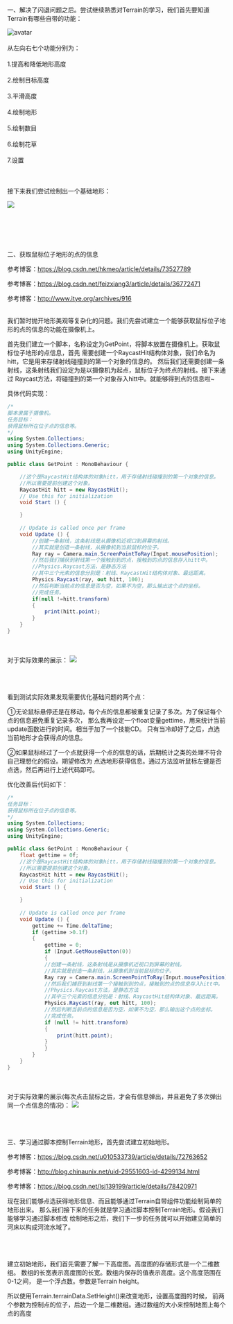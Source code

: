 </br>
</br>
一、解决了闪退问题之后。尝试继续熟悉对Terrain的学习，我们首先要知道Terrain有哪些自带的功能：

![avatar](https://i.loli.net/2018/05/31/5b0f81307273c.png)
</br>
</br>
从左向右七个功能分别为：</br></br>
1.提高和降低地形高度</br></br>2.绘制目标高度</br></br>3.平滑高度</br></br>4.绘制地形</br></br>5.绘制数目</br></br>6.绘制花草</br></br>7.设置
</br></br>
</br></br>
接下来我们尝试绘制出一个基础地形：

![](https://i.loli.net/2018/05/31/5b0f83c012893.png)

</br></br>
</br></br>

二、获取鼠标位子地形的点的信息

参考博客：https://blog.csdn.net/hkmeo/article/details/73527789

参考博客：https://blog.csdn.net/feizxiang3/article/details/36772471

参考博客：http://www.itye.org/archives/916
</br></br>

我们暂时抛开地形美观等复杂化的问题。我们先尝试建立一个能够获取鼠标位子地形的点的信息的功能在摄像机上。

首先我们建立一个脚本，名称设定为GetPoint，将脚本放置在摄像机上。获取鼠标位子地形的点信息，首先
需要创建一个RaycastHit结构体对象，我们命名为hitt，它是用来存储射线碰撞到的第一个对象的信息的。
然后我们还需要创建一条射线，这条射线我们设定为是以摄像机为起点，鼠标位子为终点的射线。接下来通过
Raycast方法，将碰撞到的第一个对象存入hitt中。就能够得到点的信息啦~

具体代码实现：

```c#
/*
脚本隶属于摄像机。
任务目标：
获得鼠标所在位子点的信息等。
*/
using System.Collections;
using System.Collections.Generic;
using UnityEngine;

public class GetPoint : MonoBehaviour {

    //这个是RaycastHit结构体的对象hitt，用于存储射线碰撞到的第一个对象的信息。
    //所以需要提前创建这个对象。
    RaycastHit hitt = new RaycastHit();
	// Use this for initialization
	void Start () {

	}
	
	// Update is called once per frame
	void Update () {
	  	//创建一条射线，这条射线是从摄像机近视口到屏幕的射线。
		//其实就是创造一条射线，从摄像机到当前鼠标的位子。
		Ray ray = Camera.main.ScreenPointToRay(Input.mousePosition);
		//然后我们捕获到射线第一个接触到到的点，接触到的点的信息存入hitt中。
		//Physics.Raycast方法，是静态方法
		//其中三个元素的信息分别是：射线、RaycastHit结构体对象、最远距离。
		Physics.Raycast(ray, out hitt, 100);
		//然后判断当前点的信息是否为空，如果不为空，那么输出这个点的坐标。
		//完成任务。
		if(null !=hitt.transform)
		{
		    print(hitt.point);
		}
	}
}

```
</br></br>
对于实际效果的展示：
![](https://i.loli.net/2018/05/31/5b0f8e340e1fc.png)
</br></br></br></br>

看到测试实际效果发现需要优化基础问题的两个点：

①无论鼠标悬停还是在移动，每个点的信息都被重复记录了多次。为了保证每个点的信息避免重复记录多次，
那么我再设定一个float变量gettime，用来统计当前update函数进行的时间。相当于加了一个技能CD。
只有当冷却好了之后，点选当前地形才会获得点的信息。

②如果鼠标经过了一个点就获得一个点的信息的话，后期统计之类的处理不符合自己理想化的假设。期望修改为
点选地形获得信息。通过方法监听鼠标左键是否点选，然后再进行上述代码即可。

优化改善后代码如下：

```c#
/*
任务目标：
获得鼠标所在位子点的信息等。
*/
using System.Collections;
using System.Collections.Generic;
using UnityEngine;

public class GetPoint : MonoBehaviour {
    float gettime = 0f;
    //这个是RaycastHit结构体的对象hitt，用于存储射线碰撞到的第一个对象的信息。
    //所以需要提前创建这个对象。
    RaycastHit hitt = new RaycastHit();
	// Use this for initialization
	void Start () {

	}
	
	// Update is called once per frame
	void Update () {
		gettime += Time.deltaTime;
		if (gettime >0.1f)
		{
		    gettime = 0;
		    if (Input.GetMouseButton(0))
		    {
			//创建一条射线，这条射线是从摄像机近视口到屏幕的射线。
			//其实就是创造一条射线，从摄像机到当前鼠标的位子。
			Ray ray = Camera.main.ScreenPointToRay(Input.mousePosition);
			//然后我们捕获到射线第一个接触到到的点，接触到的点的信息存入hitt中。
			//Physics.Raycast方法，是静态方法
			//其中三个元素的信息分别是：射线、RaycastHit结构体对象、最远距离。
			Physics.Raycast(ray, out hitt, 100);
			//然后判断当前点的信息是否为空，如果不为空，那么输出这个点的坐标。
			//完成任务。
			if (null != hitt.transform)
			{
			    print(hitt.point);
			}
		    }
		}
	}
}

```
</br></br>
对于实际效果的展示(每次点击鼠标之后，才会有信息弹出，并且避免了多次弹出同一个点信息的情况)：
![](https://i.loli.net/2018/05/31/5b0f93222a13c.png)
</br></br></br></br>

三、学习通过脚本控制Terrain地形，首先尝试建立初始地形。

参考博客：https://blog.csdn.net/u010533739/article/details/72763652

参考博客：http://blog.chinaunix.net/uid-29551603-id-4299134.html

参考博客：https://blog.csdn.net/lsj139199/article/details/78420971

现在我们能够点选获得地形信息、而且能够通过Terrain自带组件功能绘制简单的地形出来。
那么我们接下来的任务就是学习通过脚本控制Terrain地形。假设我们能够学习通过脚本修改
绘制地形之后，我们下一步的任务就可以开始建立简单的河床以构成河流水域了。
</br></br></br></br>

建立初始地形，我们首先需要了解一下高度图。高度图的存储形式是一个二维数组。
数组的长宽表示高度图的长宽。数组内保存的值表示高度。这个高度范围在0-1之间，
是一个浮点数。参数是Terrain height。

所以使用Terrain.terrainData.SetHeight()来改变地形，设置高度图的时候，
前两个参数为控制点的位子，后边一个是二维数组。通过数组的大小来控制地图上每个点的高度







